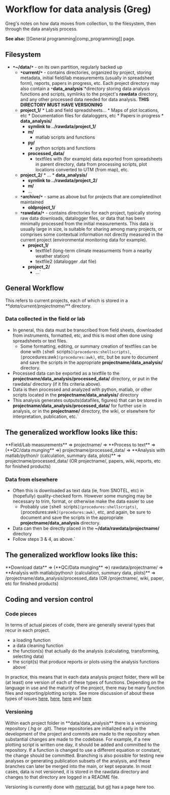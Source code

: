 # Workflow for data analysis (Greg)

Greg's notes on how data moves from collection, to the filesystem, then
through the data analysis process.

**See also:** [[General programming|comp_programming]] page.

## Filesystem

* **`*`~/data/`*`** - on its own partition, regularly backed up
  *  **`*`current/`*`**  - contains directories, organized by project, storing metadata, initial field/lab measurements (usually in spreadsheet form), reports, papers in progress, etc. Each project directory may also contain a `*`**data_analysis**`*directory storing data analysis functions and scripts, symlinks to the project's **rawdata** directory, and any other processed data needed for data analysis. **THIS DIRECTORY MUST HAVE VERSIONING**
    *  **project_1/**
      * Lab and field spreadsheets...
      * Maps of plot locations, etc
      * Documentation files for dataloggers, etc
      * Papers in progress
      * **data_analysis/**
        * **symlink to ../rawdata/project_1/**
        * **m/**
          * matlab scripts and functions
        * **py/**
          * python scripts and functions
        * **processed_data/**
          * textfiles with (for example) data exported from spreadsheets in parent directory, data from processing scripts, plot locations converted to UTM (from map), etc.
    *  **project_2/**
      * ...
      * **data_analysis/**
        * **symlink to ../rawdata/project_2/**
        * **m/**
        * ...
  * **`*`archive/`*`** - same as above but for projects that are completed/not maintained
    *  **oldproject_1/**
  * **`*`rawdata/`*`**  - contains directories for each project, typically storing raw data downloads, datalogger files, or data that has been minimally processed from the initial measurements. This data is usually large in size, is suitable for sharing among many projects, or comprises some contextual information not directly measured in the current project (environmental monitoring data for example).
    * **project_1/**
      * textfile1 (long-term climate measurments from a nearby weather station)
      * textfile2 (datalogger .dat file)
    * **project_2/**
      * ...`

## General Workflow

This refers to current projects, each of which is stored in a
*\*\*data/current/projectname/\*\** directory.

### Data collected in the field or lab

- In general, this data must be transcribed from field sheets, downloaded from instruments, formatted, etc, and this is most often done using spreadsheets or text files. 
  - Some formatting, editing, or summary creation of textfiles can be done with `[`shell`
`scripts`](procedures:shellscripts)`, `[`procedures:awk`](procedures:awk)`, etc, but be sure to document and save the scripts in the appropriate **projectname/data_analysis/** directory.
- Processed data can be exported as a textfile to the **projectname/data_analysis/processed_data/** directory, or put in the rawdata/ directory (if it fits criteria above).
- Data is then processed and analyzed with python, matlab, or other scripts located in the **projectname/data_analysis/** directory
- This analysis generates outputs(datafiles, figures) that can be stored in **projectname/data_analysis/processed_data/** for further use in analysis, or in the **projectname/** directory, the wiki, or elsewhere for interpretation, publication, etc.`

The generalized workflow looks like this:
-----------------------------------------

 **Field/Lab measurements\*\* =&gt; projectname/ =&gt; \*\*Process
        to text\*\* =&gt; (\*\*QC/data munging\*\* =&gt;)
        projectname/processed\_data/ =&gt; \*\*Analysis with
        matlab/python/r (calculation, summary data, plots)\*\* =&gt;
        projectname/processed\_data/ (OR projectname/, papers, wiki,
        reports, etc for finished products)

### Data from elsewhere

- Often this is downloaded as text data (ie, from SNOTEL, etc) in (hopefully) quality-checked form. However some munging may be necessary to trim, format, or otherwise make the data easier to use 
  - Probably use `[`shell`
`scripts`](procedures:shellscripts)`, `[`procedures:awk`](procedures:awk)`, etc, and again, be sure to document and save the scripts in the appropriate **projectname/data_analysis** directory.
- Data can then be directly placed in the **~/data/rawdata/projectname/** directory
- Follow steps 3 & 4, as above.`

The generalized workflow looks like this:
-----------------------------------------

 **Download data\*\* =&gt; (\*\*QC/Data munging\*\* =&gt;)
        rawdata/projectname/ =&gt; \*\*Analysis with matlab/python/r
        (calculation, summary data, plots)\*\* =&gt;
        /projectname/data\_analysis/processed\_data (OR /projectname/,
        wiki, paper, etc for finished products)

## Coding and version control

### Code pieces

In terms of actual pieces of code, there are generally several types
that recur in each project.

- a loading function
- a data cleaning function
- the function(s) that actually do the analysis (calculating, transforming, selecting data)
- the script(s) that produce reports or plots using the analysis functions above`

In practice, this means that in each data analysis project folder, there
will be (at least) one version of each of these types of functions.
Depending on the language in use and the maturity of the project, there
may be many function files and reporting/plotting scripts. See more
discussion of about these types of issues
[here](http://stackoverflow.com/a/1434424),
[here](http://stackoverflow.com/q/1266279),
[here](http://stackoverflow.com/q/2295389) and
[here](http://stackoverflow.com/q/2295389)

### Versioning

Within each project folder in \*\*data/data\_analysis\*\* there is a
versioning repository (.hg or .git). These repositories are initialized
early in the development of the project and commits are made to the
repository when substantial changes are made to the codebase. For
example, if a new plotting script is written one day, it should be added
and committed to the repository. If a function is changed to use a
different equation or constant, the change should be committed.
Branching is also possible for testing new analyses or generating
publication subsets of the analysis, and these branches can later be
merged into the main, or kept separate. In most cases, data is not
versioned, it is stored in the rawdata directory and changes to that
directory are logged in a README file.

Versioning is currently done with
[mercurial](procedures:mercurial), but
[git](procedures:git) has a page here too.
